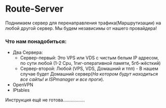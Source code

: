 # Route-Server
Поднимаем сервер для перенаправления трафика(Маршрутизации) на любой другой сервер. Мы будем независимы от нашего провайдера!

### Что нам понадобиться:
   * Два Сервера:
      - Сервер-первый: Это VPS или VDS с чистым белым IP адресом, по сути любой (1-2 Cpu, 1гиг-оперативной памяти, 5гб-жёсткий)
      - Сервер-второй: Любой (VPS, VDS, Домашний и тпп)  - В нашем случае будет Домашний сервер(*На котором будут находиться все сайты! и ISPmanager и все проги*).
   * OpenVPN
   * IPtables

Инструкция ещё не готова.................
 
